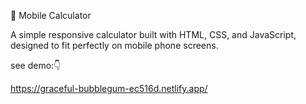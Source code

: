 📱 Mobile Calculator

A simple responsive calculator built with HTML, CSS, and JavaScript, designed to fit perfectly on mobile phone screens.

see demo:👇

https://graceful-bubblegum-ec516d.netlify.app/